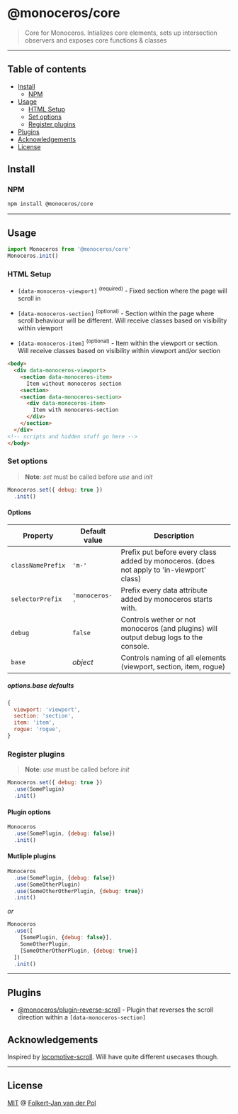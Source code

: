 # @monoceros/core

> Core for Monoceros. Intializes core elements, sets up intersection observers and exposes core functions & classes

* * *

## Table of contents

- [Install](#install)
  - [NPM](#npm)
- [Usage](#usage)
  - [HTML Setup](#html-setup)
  - [Set options](#set-options)
  - [Register plugins](#register-plugins)
- [Plugins](#plugins)
- [Acknowledgements](#acknowledgements)
- [License](#license)

## Install

### NPM

```bash
npm install @monoceros/core
```

* * *

## Usage

```js
import Monoceros from '@monoceros/core'
Monoceros.init()
```

### HTML Setup

- `[data-monoceros-viewport]` <sup>(required)</sup> - Fixed section where the page will scroll in

- `[data-monoceros-section]` <sup>(optional)</sup> - Section within the page where scroll behaviour will be different. Will receive classes based on visibility within viewport

- `[data-monoceros-item]` <sup>(optional)</sup> - Item within the viewport or section. Will receive classes based on visibility within viewport and/or section

```html
<body>
  <div data-monoceros-viewport>
    <section data-monoceros-item>
      Item without monoceros section
    <section>
    <section data-monoceros-section>
      <div data-monoceros-item>
        Item with monoceros-section
      </div>
    </section>
  </div>
<!-- scripts and hidden stuff go here -->
</body>
```

### Set options

> **Note**: _set_ must be called before _use_ and _init_

```js
Monoceros.set({ debug: true })
  .init()
```

#### Options

| Property          | Default value  | Description                                                                               |
| ----------------- | -------------- | ----------------------------------------------------------------------------------------- |
| `classNamePrefix` | `'m-'`         | Prefix put before every class added by monoceros. (does not apply to 'in-viewport' class) |
| `selectorPrefix`  | `'monoceros-'` | Prefix every data attribute added by monoceros starts with.                               |
| `debug`           | `false`        | Controls wether or not monoceros (and plugins) will output debug logs to the console.     |
| `base`            | _object_       | Controls naming of all elements (viewport, section, item, rogue)                          |

##### options.base defaults

```js
{
  viewport: 'viewport',
  section: 'section',
  item: 'item',
  rogue: 'rogue',
}
```

### Register plugins

> **Note**: _use_ must be called before _init_

```js
Monoceros.set({ debug: true })
  .use(SomePlugin)
  .init()
```

#### Plugin options

```js
Monoceros
  .use(SomePlugin, {debug: false})
  .init()
```

#### Mutliple plugins

```js
Monoceros
  .use(SomePlugin, {debug: false})
  .use(SomeOtherPlugin)
  .use(SomeOtherOtherPlugin, {debug: true})
  .init()
```

_or_

```js
Monoceros
  .use([
    [SomePlugin, {debug: false}],
    SomeOtherPlugin,
    [SomeOtherOtherPlugin, {debug: true}]
  ])
  .init()
```

* * *

## Plugins

- [@monoceros/plugin-reverse-scroll](https://github.com/monoceros-js/plugin-reverse-scroll) - Plugin that reverses the scroll direction within a `[data-monoceros-section]`

## Acknowledgements

Inspired by [locomotive-scroll](https://github.com/locomotivemtl/locomotive-scroll). Will have quite different usecases though.

* * *

## License

[MIT](license) @ [Folkert-Jan van der Pol](https://folkertjan.nl)
